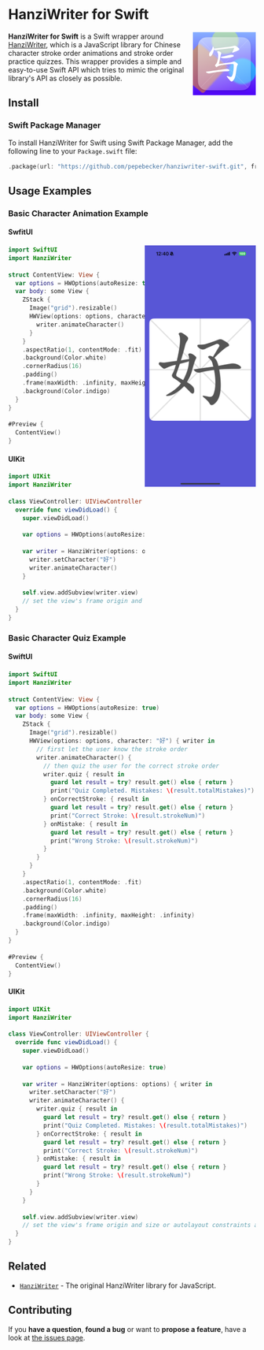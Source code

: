 # HanziWriter for Swift

<img src="icon.png" width="128" height="128" align="right" alt="HanziWriter for Swift">

**HanziWriter for Swift** is a Swift wrapper around [HanziWriter](https://hanziwriter.org/), which is a JavaScript library for Chinese character stroke order animations and stroke order practice quizzes. This wrapper provides a simple and easy-to-use Swift API which tries to mimic the original library's API as closely as possible.

## Install

### Swift Package Manager

To install HanziWriter for Swift using Swift Package Manager, add the following line to your `Package.swift` file:

```swift
.package(url: "https://github.com/pepebecker/hanziwriter-swift.git", from: "0.1.0")
```

## Usage Examples

### Basic Character Animation Example

#### SwfitUI

<img src="screenshot.png" width="226" align="right" alt="HanziWriter for Swift">

```swift
import SwiftUI
import HanziWriter

struct ContentView: View {
  var options = HWOptions(autoResize: true)
  var body: some View {
    ZStack {
      Image("grid").resizable()
      HWView(options: options, character: "好") { writer in
        writer.animateCharacter()
      }
    }
    .aspectRatio(1, contentMode: .fit)
    .background(Color.white)
    .cornerRadius(16)
    .padding()
    .frame(maxWidth: .infinity, maxHeight: .infinity)
    .background(Color.indigo)
  }
}

#Preview {
  ContentView()
}
```

#### UIKit

```swift
import UIKit
import HanziWriter

class ViewController: UIViewController {
  override func viewDidLoad() {
    super.viewDidLoad()

    var options = HWOptions(autoResize: true)

    var writer = HanziWriter(options: options) { writer in
      writer.setCharacter("好")
      writer.animateCharacter()
    }

    self.view.addSubview(writer.view)
    // set the view's frame origin and size or autolayout constraints as needed
  }
}
```

### Basic Character Quiz Example

#### SwiftUI

```swift
import SwiftUI
import HanziWriter

struct ContentView: View {
  var options = HWOptions(autoResize: true)
  var body: some View {
    ZStack {
      Image("grid").resizable()
      HWView(options: options, character: "好") { writer in
        // first let the user know the stroke order
        writer.animateCharacter() {
          // then quiz the user for the correct stroke order
          writer.quiz { result in
            guard let result = try? result.get() else { return }
            print("Quiz Completed. Mistakes: \(result.totalMistakes)")
          } onCorrectStroke: { result in
            guard let result = try? result.get() else { return }
            print("Correct Stroke: \(result.strokeNum)")
          } onMistake: { result in
            guard let result = try? result.get() else { return }
            print("Wrong Stroke: \(result.strokeNum)")
          }
        }
      }
    }
    .aspectRatio(1, contentMode: .fit)
    .background(Color.white)
    .cornerRadius(16)
    .padding()
    .frame(maxWidth: .infinity, maxHeight: .infinity)
    .background(Color.indigo)
  }
}

#Preview {
  ContentView()
}
```

#### UIKit

```swift
import UIKit
import HanziWriter

class ViewController: UIViewController {
  override func viewDidLoad() {
    super.viewDidLoad()

    var options = HWOptions(autoResize: true)

    var writer = HanziWriter(options: options) { writer in
      writer.setCharacter("好")
      writer.animateCharacter() {
        writer.quiz { result in
          guard let result = try? result.get() else { return }
          print("Quiz Completed. Mistakes: \(result.totalMistakes)")
        } onCorrectStroke: { result in
          guard let result = try? result.get() else { return }
          print("Correct Stroke: \(result.strokeNum)")
        } onMistake: { result in
          guard let result = try? result.get() else { return }
          print("Wrong Stroke: \(result.strokeNum)")
        }
      }
    }

    self.view.addSubview(writer.view)
    // set the view's frame origin and size or autolayout constraints as needed
  }
}
```

## Related

- [`HanziWriter`](https://github.com/chanind/hanzi-writer) - The original HanziWriter library for JavaScript.

## Contributing

If you **have a question**, **found a bug** or want to **propose a feature**, have a look at [the issues page](https://github.com/pepebecker/hanziwriter-swift/issues).

